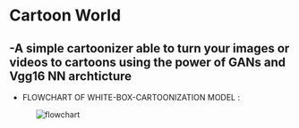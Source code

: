 # Cartoon World
 ## -A simple cartoonizer able to turn your images or videos to cartoons using the power of GANs and Vgg16 NN archticture


<ul>
<li> FLOWCHART OF WHITE-BOX-CARTOONIZATION MODEL :</li>
<ul>

![flowchart](https://user-images.githubusercontent.com/75990647/192298994-d80bb374-568c-4906-a10b-75958a3f9c1f.png)
